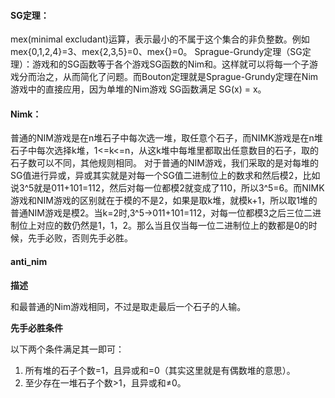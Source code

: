 #### SG定理：

mex(minimal excludant)运算，表示最小的不属于这个集合的非负整数。例如mex{0,1,2,4}=3、mex{2,3,5}=0、mex{}=0。
Sprague-Grundy定理（SG定理）：游戏和的SG函数等于各个游戏SG函数的Nim和。这样就可以将每一个子游戏分而治之，从而简化了问题。而Bouton定理就是Sprague-Grundy定理在Nim游戏中的直接应用，因为单堆的Nim游戏 SG函数满足 SG(x) = x。

#### Nimk：

普通的NIM游戏是在n堆石子中每次选一堆，取任意个石子，而NIMK游戏是在n堆石子中每次选择k堆，1<=k<=n，从这k堆中每堆里都取出任意数目的石子，取的石子数可以不同，其他规则相同。
对于普通的NIM游戏，我们采取的是对每堆的SG值进行异或，异或其实就是对每一个SG值二进制位上的数求和然后模2，比如说3\^5就是011+101=112，然后对每一位都模2就变成了110，所以3\^5=6。而NIMK游戏和NIM游戏的区别就在于模的不是2，如果是取k堆，就模k+1，所以取1堆的普通NIM游戏是模2。当k=2时,3\^5→011+101=112，对每一位都模3之后三位二进制位上对应的数仍然是1，1，2。那么当且仅当每一位二进制位上的数都是0的时候，先手必败，否则先手必胜。



#### anti_nim

**描述**

和最普通的Nim游戏相同，不过是取走最后一个石子的人输。

**先手必胜条件**

以下两个条件满足其一即可：

1. 所有堆的石子个数=1，且异或和=0（其实这里就是有偶数堆的意思）。
2. 至少存在一堆石子个数>1，且异或和≠0。
